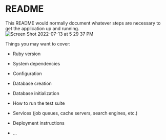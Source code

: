 # README

This README would normally document whatever steps are necessary to get the
application up and running.
![Screen Shot 2022-07-13 at 5 29 37 PM](https://user-images.githubusercontent.com/101689311/178854011-6855e660-d94a-462a-b8c1-9391de1c2ece.png)

Things you may want to cover:

* Ruby version

* System dependencies

* Configuration

* Database creation

* Database initialization

* How to run the test suite

* Services (job queues, cache servers, search engines, etc.)

* Deployment instructions

* ...
